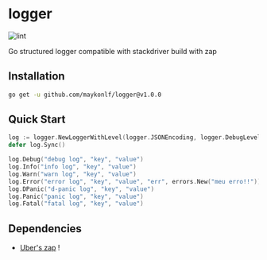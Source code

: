 # logger
![lint](https://github.com/maykonlf/logger/workflows/lint/badge.svg)

Go structured logger compatible with stackdriver build with zap

## Installation
```bash
go get -u github.com/maykonlf/logger@v1.0.0
```

## Quick Start
```go
log := logger.NewLoggerWithLevel(logger.JSONEncoding, logger.DebugLevel)
defer log.Sync()

log.Debug("debug log", "key", "value")
log.Info("info log", "key", "value")
log.Warn("warn log", "key", "value")
log.Error("error log", "key", "value", "err", errors.New("meu erro!!"))
log.DPanic("d-panic log", "key", "value")
log.Panic("panic log", "key", "value")
log.Fatal("fatal log", "key", "value")
```

## Dependencies
- [Uber's zap](https://github.com/uber-go/zap)
!
